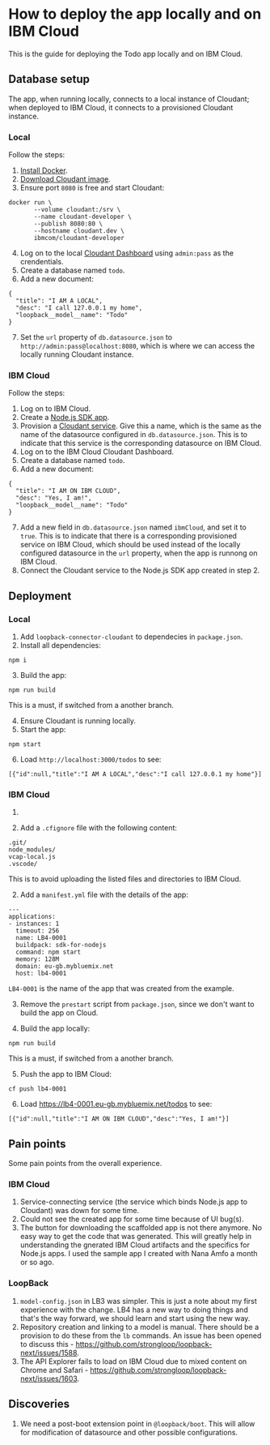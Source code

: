 # How to deploy the app locally and on IBM Cloud

This is the guide for deploying the Todo app locally and on IBM Cloud.

## Database setup

The app, when running locally, connects to a local instance of Cloudant; when
deployed to IBM Cloud, it connects to a provisioned Cloudant instance.

### Local

Follow the steps:

1.  [Install Docker](https://www.docker.com/).
2.  [Download Cloudant image](https://hub.docker.com/r/ibmcom/cloudant-developer/).
3.  Ensure port `8080` is free and start Cloudant:

```
docker run \
       --volume cloudant:/srv \
       --name cloudant-developer \
       --publish 8080:80 \
       --hostname cloudant.dev \
       ibmcom/cloudant-developer
```

4.  Log on to the local [Cloudant Dashboard](http://localhost:8080/dashboard.html) using `admin:pass` as the crendentials.
5.  Create a database named `todo`.
6.  Add a new document:

```
{
  "title": "I AM A LOCAL",
  "desc": "I call 127.0.0.1 my home",
  "loopback__model__name": "Todo"
}
```

7.  Set the `url` property of `db.datasource.json` to `http://admin:pass@localhost:8080`, which is where we can access the locally running Cloudant instance.

### IBM Cloud

Follow the steps:

1.  Log on to IBM Cloud.
2.  Create a [Node.js SDK app](https://console.bluemix.net/catalog/starters/sdk-for-nodejs).
3.  Provision a [Cloudant service](https://console.bluemix.net/catalog/services/cloudant). Give this a name, which is the same as the name of the datasource configured in `db.datasource.json`. This is to indicate that this service is the corresponding datasource on IBM Cloud.
4.  Log on to the IBM Cloud Cloudant Dashboard.
5.  Create a database named `todo`.
6.  Add a new document:

```
{
  "title": "I AM ON IBM CLOUD",
  "desc": "Yes, I am!",
  "loopback__model__name": "Todo"
}
```

7.  Add a new field in `db.datasource.json` named `ibmCloud`, and set it to `true`. This is to indicate that there is a corresponding provisioned service on IBM Cloud, which should be used instead of the locally configured datasource in the `url` property, when the app is runnong on IBM Cloud.
8.  Connect the Cloudant service to the Node.js SDK app created in step 2.

## Deployment

### Local

1.  Add `loopback-connector-cloudant` to dependecies in `package.json`.
2.  Install all dependencies:

```
npm i
```

3.  Build the app:

```
npm run build
```

This is a must, if switched from a another branch.

4.  Ensure Cloudant is running locally.
5.  Start the app:

```
npm start
```

6.  Load `http://localhost:3000/todos` to see:

```
[{"id":null,"title":"I AM A LOCAL","desc":"I call 127.0.0.1 my home"}]
```

### IBM Cloud

1.

1.  Add a `.cfignore` file with the following content:

```
.git/
node_modules/
vcap-local.js
.vscode/
```

This is to avoid uploading the listed files and directories to IBM Cloud.

2.  Add a `manifest.yml` file with the details of the app:

```
---
applications:
- instances: 1
  timeout: 256
  name: LB4-0001
  buildpack: sdk-for-nodejs
  command: npm start
  memory: 128M
  domain: eu-gb.mybluemix.net
  host: lb4-0001
```

`LB4-0001` is the name of the app that was created from the example.

3.  Remove the `prestart` script from `package.json`, since we don't want to build
    the app on Cloud.

4)  Build the app locally:

```
npm run build
```

This is a must, if switched from a another branch.

5.  Push the app to IBM Cloud:

```
cf push lb4-0001
```

6.  Load https://lb4-0001.eu-gb.mybluemix.net/todos to see:

```
[{"id":null,"title":"I AM ON IBM CLOUD","desc":"Yes, I am!"}]
```

## Pain points

Some pain points from the overall experience.

### IBM Cloud

1.  Service-connecting service (the service which binds Node.js app to Cloudant)
    was down for some time.
2.  Could not see the created app for some time because of UI bug(s).
3.  The button for downloading the scaffolded app is not there anymore. No easy
    way to get the code that was generated. This will greatly help in understanding
    the gnerated IBM Cloud artifacts and the specifics for Node.js apps. I used the
    sample app I created with Nana Amfo a month or so ago.

### LoopBack

1.  `model-config.json` in LB3 was simpler. This is just a note about my first
    experience with the change. LB4 has a new way to doing things and that's the
    way forward, we should learn and start using the new way.
2.  Repository creation and linking to a model is manual. There should be a
    provision to do these from the `lb` commands. An issue has been opened to
    discuss this - https://github.com/strongloop/loopback-next/issues/1588.
3.  The API Explorer fails to load on IBM Cloud due to mixed content on Chrome
    and Safari - https://github.com/strongloop/loopback-next/issues/1603.

## Discoveries

1.  We need a post-boot extension point in `@loopback/boot`. This will allow
    for modification of datasource and other possible configurations.
